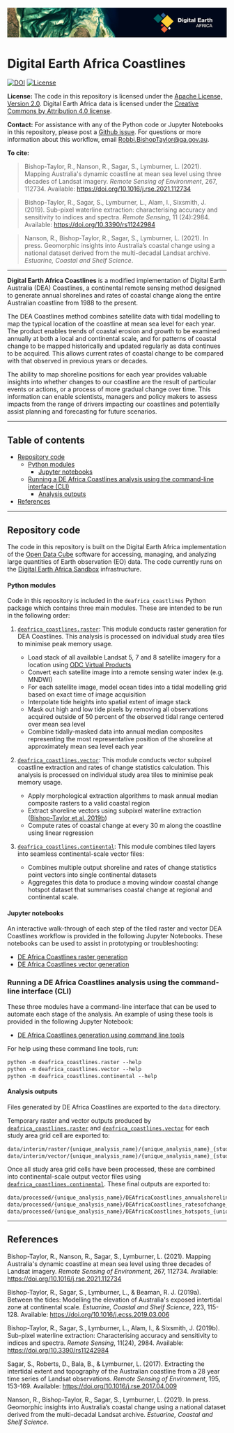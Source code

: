 ![Digital Earth Africa Coastlines](https://github.com/digitalearthafrica/deafrica-sandbox-notebooks/raw/main/Supplementary_data/Github_banner.jpg)

# Digital Earth Africa Coastlines

[![DOI](https://img.shields.io/badge/DOI-10.1016/j.rse.2021.112734-0e7fbf.svg)](https://doi.org/10.1016/j.rse.2021.112734)
[![License](https://img.shields.io/badge/License-Apache%202.0-blue.svg)](https://opensource.org/licenses/Apache-2.0)

**License:** The code in this repository is licensed under the [Apache License, Version 2.0](https://www.apache.org/licenses/LICENSE-2.0). Digital Earth Africa data is licensed under the [Creative Commons by Attribution 4.0 license](https://creativecommons.org/licenses/by/4.0/).

**Contact:** For assistance with any of the Python code or Jupyter Notebooks in this repository, please post a [Github issue](https://github.com/GeoscienceAustralia/DEACoastLines/issues/new). For questions or more information about this workflow, email Robbi.BishopTaylor@ga.gov.au.

**To cite:** 
> Bishop-Taylor, R., Nanson, R., Sagar, S., Lymburner, L. (2021). Mapping Australia's dynamic coastline at mean sea level using three decades of Landsat imagery. _Remote Sensing of Environment_, 267, 112734. Available: https://doi.org/10.1016/j.rse.2021.112734

> Bishop-Taylor, R., Sagar, S., Lymburner, L., Alam, I., Sixsmith, J. (2019). Sub-pixel waterline extraction: characterising accuracy and sensitivity to indices and spectra. _Remote Sensing_, 11 (24):2984. Available: https://doi.org/10.3390/rs11242984

> Nanson, R., Bishop-Taylor, R., Sagar, S., Lymburner, L. (2021). In press. Geomorphic insights into Australia’s coastal change using a national dataset derived from the multi-decadal Landsat archive. _Estuarine, Coastal and Shelf Science_.

---

**Digital Earth Africa Coastlines** is a modified implementation of Digital Earth Australia (DEA) Coastlines, a continental remote sensing method designed to generate annual shorelines and rates of coastal change along the entire Australian coastline from 1988 to the present. 

The DEA Coastlines method combines satellite data with tidal modelling to map the typical location of the coastline at mean sea level for each year. The product enables trends of coastal erosion and growth to be examined annually at both a local and continental scale, and for patterns of coastal change to be mapped historically and updated regularly as data continues to be acquired. This allows current rates of coastal change to be compared with that observed in previous years or decades. 

The ability to map shoreline positions for each year provides valuable insights into whether changes to our coastline are the result of particular events or actions, or a process of more gradual change over time. This information can enable scientists, managers and policy makers to assess impacts from the range of drivers impacting our coastlines and potentially assist planning and forecasting for future scenarios. 

---

## Table of contents
* [Repository code](#repository-code)
    * [Python modules](#python-modules)
        * [Jupyter notebooks](#jupyter-notebooks)
    * [Running a DE Africa Coastlines analysis using the command-line interface (CLI)](#running-a-de-africa-coastlines-analysis-using-the-command-line-interface-cli)
        * [Analysis outputs](#analysis-outputs)
* [References](#references)

---

## Repository code
The code in this repository is built on the Digital Earth Africa implementation of the [Open Data Cube](https://www.opendatacube.org/) software for accessing, managing, and analyzing large quantities of Earth observation (EO) data. 
The code currently runs on the [Digital Earth Africa Sandbox](https://sandbox.digitalearth.africa/) infrastructure.

#### Python modules

Code in this repository is included in the `deafrica_coastlines` Python package which contains three main modules. These are intended to be run in the following order:

1. [`deafrica_coastlines.raster`](deafrica_coastlines/raster.py): This module conducts raster generation for DEA Coastlines. This analysis is processed on individual study area tiles to minimise peak memory usage.

    * Load stack of all available Landsat 5, 7 and 8 satellite imagery for a location using [ODC Virtual Products](https://docs.dea.ga.gov.au/notebooks/Frequently_used_code/Virtual_products.html)
    * Convert each satellite image into a remote sensing water index (e.g. MNDWI)
    * For each satellite image, model ocean tides into a tidal modelling grid based on exact time of image acquisition
    * Interpolate tide heights into spatial extent of image stack
    * Mask out high and low tide pixels by removing all observations acquired outside of 50 percent of the observed tidal range centered over mean sea level
    * Combine tidally-masked data into annual median composites representing the most representative position of the shoreline at approximately mean sea level each year

2. [`deafrica_coastlines.vector`](deafrica_coastlines/vector.py): This module conducts vector subpixel coastline extraction and rates of change statistics calculation. This analysis is processed on individual study area tiles to minimise peak memory usage.

    * Apply morphological extraction algorithms to mask annual median composite rasters to a valid coastal region
    * Extract shoreline vectors using subpixel waterline extraction ([Bishop-Taylor et al. 2019b](https://doi.org/10.3390/rs11242984))
    * Compute rates of coastal change at every 30 m along the coastline using linear regression
  
3. [`deafrica_coastlines.continental`](deafrica_coastlines/continental.py): This module combines tiled layers into seamless continental-scale vector files:

    * Combines multiple output shoreline and rates of change statistics point vectors into single continental datasets
    * Aggregates this data to produce a moving window coastal change hotspot dataset that summarises coastal change at regional and continental scale.
    
    
#### Jupyter notebooks
An interactive walk-through of each step of the tiled raster and vector DEA Coastlines workflow is provided in the following Jupyter Notebooks. These notebooks can be used to assist in prototyping or troubleshooting:
* [DE Africa Coastlines raster generation](notebooks/DEAfricaCoastlines_generation_raster.ipynb)
* [DE Africa Coastlines vector generation](notebooks/DEAfricaCoastlines_generation_vector.ipynb)

### Running a DE Africa Coastlines analysis using the command-line interface (CLI)

These three modules have a command-line interface that can be used to automate each stage of the analysis. An example of using these tools is provided in the following Jupyter Notebook:
* [DE Africa Coastlines generation using command line tools](notebooks/DEAfricaCoastlines_generation_CLI.ipynb)

For help using these command line tools, run:
```
python -m deafrica_coastlines.raster --help
python -m deafrica_coastlines.vector --help
python -m deafrica_coastlines.continental --help
```

#### Analysis outputs
Files generated by DE Africa Coastlines are exported to the `data` directory. 

Temporary raster and vector outputs produced by [`deafrica_coastlines.raster`](deafrica_coastlines/raster.py) and [`deafrica_coastlines.vector`](deafrica_coastlines/vector.py) for each study area grid cell are exported to:
```
data/interim/raster/{unique_analysis_name}/{unique_analysis_name}_{study_area_name}
data/interim/vector/{unique_analysis_name}/{unique_analysis_name}_{study_area_name}
```

Once all study area grid cells have been processed, these are combined into continental-scale output vector files using [`deafrica_coastlines.continental`](deafrica_coastlines/continental.py). These final outputs are exported to:
```
data/processed/{unique_analysis_name}/DEAfricaCoastlines_annualshorelines_{unique_analysis_name}.shp
data/processed/{unique_analysis_name}/DEAfricaCoastlines_ratesofchange_{unique_analysis_name}.shp
data/processed/{unique_analysis_name}/DEAfricaCoastlines_hotspots_{unique_analysis_name}_{hotspot_radius}.shp
```

---

## References
Bishop-Taylor, R., Nanson, R., Sagar, S., Lymburner, L. (2021). Mapping Australia's dynamic coastline at mean sea level using three decades of Landsat imagery. _Remote Sensing of Environment_, 267, 112734. Available: https://doi.org/10.1016/j.rse.2021.112734

Bishop-Taylor, R., Sagar, S., Lymburner, L., & Beaman, R. J. (2019a). Between the tides: Modelling the elevation of Australia's exposed intertidal zone at continental scale. _Estuarine, Coastal and Shelf Science_, 223, 115-128. Available: https://doi.org/10.1016/j.ecss.2019.03.006

Bishop-Taylor, R., Sagar, S., Lymburner, L., Alam, I., & Sixsmith, J. (2019b). Sub-pixel waterline extraction: Characterising accuracy and sensitivity to indices and spectra. _Remote Sensing_, 11(24), 2984. Available: https://doi.org/10.3390/rs11242984

Sagar, S., Roberts, D., Bala, B., & Lymburner, L. (2017). Extracting the intertidal extent and topography of the Australian coastline from a 28 year time series of Landsat observations. _Remote Sensing of Environment_, 195, 153-169. Available: https://doi.org/10.1016/j.rse.2017.04.009

Nanson, R., Bishop-Taylor, R., Sagar, S., Lymburner, L. (2021). In press. Geomorphic insights into Australia’s coastal change using a national dataset derived from the multi-decadal Landsat archive. _Estuarine, Coastal and Shelf Science_.

